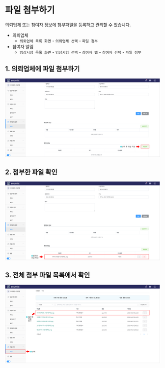 # 파일 첨부하기

의뢰업체 또는 참여자 정보에 첨부파일을 등록하고 관리할 수 있습니다.

- 의뢰업체
  - `의뢰업체 목록 화면` - `의뢰업체 선택` - `파일 첨부`
- 참여자 알림
  - `임상시험 목록 화면` - `임상시험 선택` - `참여자 탭` - `참여자 선택` - `파일 첨부`

## 1. 의뢰업체에 파일 첨부하기

![file-attach-1](../img/file-attach-1.png)

## 2. 첨부한 파일 확인

![file-attach-2](../img/file-attach-2.png)

## 3. 전체 첨부 파일 목록에서 확인

![file-attach-3](../img/file-attach-3.png)